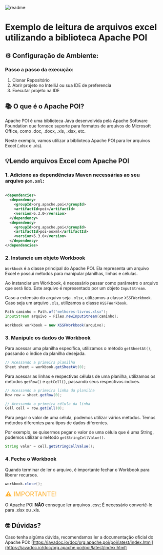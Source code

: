 
![readme](https://github.com/user-attachments/assets/5f2af819-5f98-4c92-84db-e91c43f809c1)

# Exemplo de leitura de arquivos excel utilizando a biblioteca Apache POI

## ⚙️ Configuração de Ambiente:

### Passo a passo da execução:

1. Clonar Repositório
2. Abrir projeto no IntelliJ ou sua IDE de preferencia
3. Executar projeto na IDE

## 📚 O que é o Apache POI?

Apache POI é uma biblioteca Java desenvolvida pela Apache Software Foundation que fornece suporte
para formatos de arquivos do Microsoft Office, como .doc, .docx, .xls, .xlsx, etc.

Neste exemplo, vamos utilizar a biblioteca Apache POI para ler arquivos Excel (.xlsx e .xls).

## 💡Lendo arquivos Excel com Apache POI

### 1. Adicione as dependências Maven necessárias ao seu arquivo `pom.xml`:

```xml

<dependencies>
  <dependency>
    <groupId>org.apache.poi</groupId>
    <artifactId>poi</artifactId>
    <version>5.3.0</version>
  </dependency>
  <dependency>
    <groupId>org.apache.poi</groupId>
    <artifactId>poi-ooxml</artifactId>
    <version>5.3.0</version>
  </dependency>
</dependencies>
```

### 2. Instancie um objeto Workbook

`Workbook` é a classe principal do Apache POI. Ela representa um arquivo Excel e possui
métodos para manipular planilhas, linhas e células.

Ao instanciar um Workbook, é necessário passar como parâmetro o arquivo que será lido. Este arquivo
é representado por um objeto `InputStream`.

Caso a extensão do arquivo seja `.xlsx`, utilizamos a classe `XSSFWorkbook`. Caso seja um arquivo
`.xls`, utilizamos a classe `HSSFWorkbook`.

```java
Path caminho = Path.of("melhores-livros.xlsx");
InputStream arquivo = Files.newInputStream(caminho);

Workbook workbook = new XSSFWorkbook(arquivo);
```

### 3. Manipule os dados do Workbook

Para acessar uma planilha específica, utilizamos o método `getSheetAt()`, passando o índice da
planilha desejada.

```java
// Acessando a primeira planilha
Sheet sheet = workbook.getSheetAt(0);
```

Para acessar as linhas e respectivas células de uma planilha, utilizamos os métodos `getRow()` e
`getCell()`, passando seus respectivos índices.

```java
// Acessando a primeira linha da planilha
Row row = sheet.getRow(0);

// Acessando a primeira célula da linha
Cell cell = row.getCell(0);
```

Para pegar o valor de uma célula, podemos utilizar vários métodos. Temos métodos diferentes para
tipos de dados diferentes.

Por exemplo, se quisermos pegar o valor de uma célula que é uma String, podemos utilizar o
método `getStringCellValue()`.

```java
String valor = cell.getStringCellValue();
```

### 4. Feche o Workbook

Quando terminar de ler o arquivo, é importante fechar o Workbook para liberar recursos.

```java
workbook.close();
```

<span style="color:#ffb02e;font-size:1.5em;">⚠️ IMPORTANTE!</span>

O Apache POI **NÃO** consegue ler arquivos .csv; É necessário
convertê-lo para .xlsx ou .xls.

## 🤓 Dúvidas?

Caso tenha algúma dúvida, recomendamos ler a documentação oficial do Apache POI:
[https://javadoc.io/doc/org.apache.poi/poi/latest/index.html](https://javadoc.io/doc/org.apache.poi/poi/latest/index.html)
